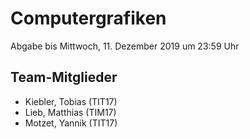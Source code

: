 # Computergrafiken

Abgabe bis Mittwoch, 11. Dezember 2019 um 23:59 Uhr

## Team-Mitglieder
* Kiebler, Tobias (TIT17)
* Lieb, Matthias (TIM17)
* Motzet, Yannik (TIT17)
